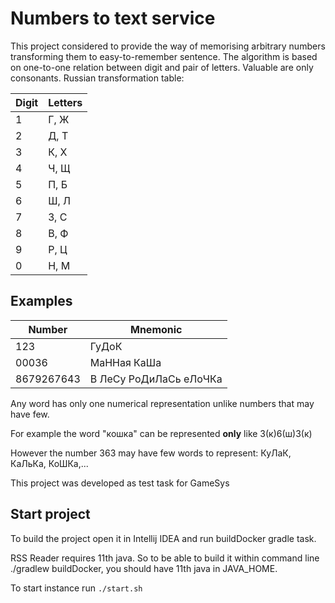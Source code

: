 # Numbers to text service
This project considered to provide the way of memorising arbitrary numbers transforming them to
easy-to-remember sentence.
The algorithm is based on one-to-one relation between digit and pair of letters.
Valuable are only consonants.
Russian transformation table:

Digit | Letters
-----|-------
1 | Г, Ж
2 | Д, Т
3 | К, Х
4 | Ч, Щ
5 | П, Б
6 | Ш, Л
7 | З, С
8 | В, Ф
9 | Р, Ц
0 | Н, М

## Examples
Number | Mnemonic
-------|-------
123    | ГуДоК
00036  | МаННая КаШа
8679267643 | В ЛеСу РоДиЛаСь еЛоЧКа

Any word has only one numerical representation unlike numbers that may have few.

For example the word "кошка" can be represented **only** like 3(к)6(ш)3(к)

However the number 363 may have few words to represent: КуЛаК, КаЛьКа, КоШКа,...

This project was developed as test task for GameSys

## Start project
To build the project open it in Intellij IDEA and run buildDocker gradle task.

RSS Reader requires 11th java. So to be able to build it within command line ./gradlew buildDocker, you should have 11th java
in JAVA_HOME.

To start instance run `./start.sh`